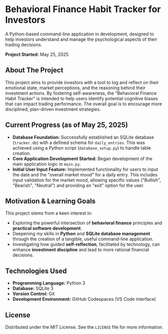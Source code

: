# Behavioral Finance Habit Tracker for Investors

A Python-based command-line application in development, designed to help investors understand and manage the psychological aspects of their trading decisions.

**Project Started:** May 25, 2025

## About The Project

This project aims to provide investors with a tool to log and reflect on their emotional state, market perceptions, and the reasoning behind their investment actions. By fostering self-awareness, the "Behavioral Finance Habit Tracker" is intended to help users identify potential cognitive biases that can impact trading performance. The overall goal is to encourage more disciplined, plan-driven investment strategies.

## Current Progress (as of May 25, 2025)

* **Database Foundation:** Successfully established an SQLite database (`tracker.db`) with a defined schema for `daily_entries`. This was achieved using a Python script (`database_setup.py`) to handle table creation.
* **Core Application Development Started:** Began development of the main application logic in `main.py`.
* **Initial User Input Feature:** Implemented functionality for users to input the date and the "overall market mood" for a daily entry. This includes input validation for the market mood, allowing specific values ("Bullish", "Bearish", "Neutral") and providing an "exit" option for the user.

## Motivation & Learning Goals

This project stems from a keen interest in:
* Exploring the powerful intersection of **behavioral finance** principles and **practical software development**.
* Deepening my skills in **Python** and **SQLite database management** through the creation of a tangible, useful command-line application.
* Investigating how guided **self-reflection**, facilitated by technology, can enhance **investment discipline** and lead to more rational financial decisions.

## Technologies Used

* **Programming Language:** Python 3
* **Database:** SQLite 3
* **Version Control:** Git
* **Development Environment:** GitHub Codespaces (VS Code interface)

## License

Distributed under the MIT License. See the `LICENSE` file for more information.
